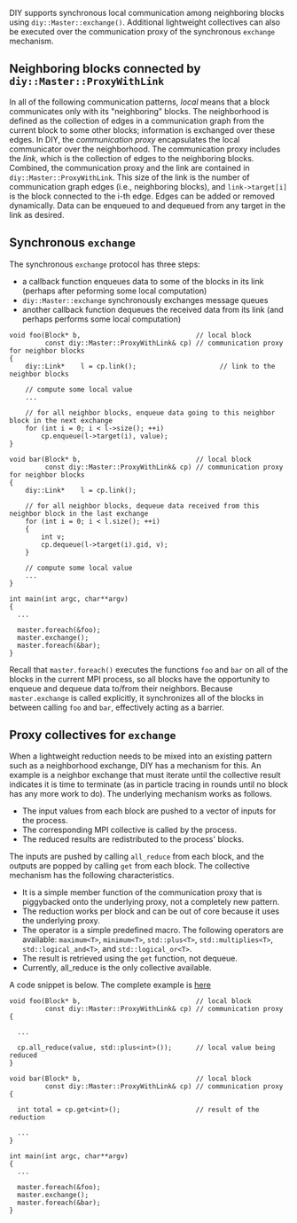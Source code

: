 DIY supports synchronous local communication among neighboring blocks using
`diy::Master::exchange()`.  Additional lightweight
collectives can also be executed over the communication proxy of the synchronous `exchange` mechanism.

## Neighboring blocks connected by `diy::Master::ProxyWithLink`

In all of the following communication patterns, *local* means that a block communicates only with its "neighboring"
blocks. The neighborhood is defined as the collection of edges in a communication graph from the current block to some
other blocks; information is exchanged over these edges. In DIY, the *communication proxy* encapsulates the local
communicator over the neighborhood. The communication proxy includes the *link*, which is the collection of edges to the
neighboring blocks. Combined, the communication proxy and the link are contained in `diy::Master::ProxyWithLink`.  This
size of the link is the number of communication graph edges (i.e., neighboring blocks), and `link->target[i]` is the
block connected to the i-th edge. Edges can be added or removed dynamically. Data can be enqueued to and dequeued from
any target in the link as desired.

## Synchronous `exchange`

The synchronous `exchange` protocol has three steps:

- a callback function enqueues data to some of the blocks in its link (perhaps after peforming some local computation)
- `diy::Master::exchange` synchronously exchanges message queues
- another callback function dequeues the received data from its link (and perhaps performs some local computation)

~~~~{.cpp}
void foo(Block* b,                             // local block
         const diy::Master::ProxyWithLink& cp) // communication proxy for neighbor blocks
{
    diy::Link*    l = cp.link();                     // link to the neighbor blocks

    // compute some local value
    ...

    // for all neighbor blocks, enqueue data going to this neighbor block in the next exchange
    for (int i = 0; i < l->size(); ++i)
        cp.enqueue(l->target(i), value);
}

void bar(Block* b,                             // local block
         const diy::Master::ProxyWithLink& cp) // communication proxy for neighbor blocks
{
    diy::Link*    l = cp.link();

    // for all neighbor blocks, dequeue data received from this neighbor block in the last exchange
    for (int i = 0; i < l.size(); ++i)
    {
        int v;
        cp.dequeue(l->target(i).gid, v);
    }

    // compute some local value
    ...
}

int main(int argc, char**argv)
{
  ...

  master.foreach(&foo);
  master.exchange();
  master.foreach(&bar);
}
~~~~

Recall that `master.foreach()` executes the functions `foo` and `bar` on all of the blocks in the current MPI process,
so all blocks have the opportunity to enqueue and dequeue data to/from their neighbors. Because `master.exchange` is
called explicitly, it synchronizes all of the blocks in between calling `foo` and `bar`, effectively acting as a
barrier.

## Proxy collectives for `exchange`

When a lightweight reduction needs to be mixed into an existing pattern such as a neighborhood exchange, DIY has a
mechanism for this. An example is a neighbor exchange that must iterate until the collective result indicates it is time
to terminate (as in particle tracing in rounds until no block has any more work to do). The underlying mechanism works
as follows.

- The input values from each block are pushed to a vector of inputs for the process.
- The corresponding MPI collective is called by the process.
- The reduced results are redistributed to the process' blocks.

The inputs are pushed by calling `all_reduce` from each block, and the outputs are popped by calling `get` from each
block. The collective mechanism has the following characteristics.

- It is a simple member function of the communication proxy that is piggybacked onto the underlying proxy, not a completely new pattern.
- The reduction works per block and can be out of core because it uses the underlying proxy.
- The operator is a simple predefined macro. The following operators are available: `maximum<T>`, `minimum<T>`,
  `std::plus<T>`, `std::multiplies<T>`, `std::logical_and<T>`, and `std::logical_or<T>`.
- The result is retrieved using the `get` function, not dequeue.
- Currently, all_reduce is the only collective available.

A code snippet is below. The complete example is [here](https://github.com/diatomic/diy/blob/master/examples/simple/simple.cpp)

~~~~{.cpp}
void foo(Block* b,                             // local block
         const diy::Master::ProxyWithLink& cp) // communication proxy
{

  ...

  cp.all_reduce(value, std::plus<int>());      // local value being reduced
}

void bar(Block* b,                             // local block
         const diy::Master::ProxyWithLink& cp) // communication proxy
{

  int total = cp.get<int>();                   // result of the reduction

  ...
}

int main(int argc, char**argv)
{
  ...

  master.foreach(&foo);
  master.exchange();
  master.foreach(&bar);
}
~~~~

